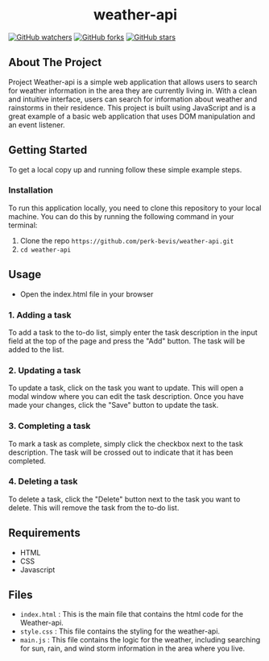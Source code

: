<h1 align="center"> weather-api </h1>

[![GitHub watchers](https://img.shields.io/github/watchers/microsoft/Generative-AI-For-Beginners.svg?style=social&label=Watch)](https://GitHub.com/microsoft/Generative-AI-For-Beginners/watchers/?WT.mc_id=academic-105485-koreyst)
[![GitHub forks](https://img.shields.io/github/forks/microsoft/Generative-AI-For-Beginners.svg?style=social&label=Fork)](https://GitHub.com/microsoft/Generative-AI-For-Beginners/network/?WT.mc_id=academic-105485-koreyst)
[![GitHub stars](https://img.shields.io/github/stars/microsoft/Generative-AI-For-Beginners.svg?style=social&label=Star)](https://GitHub.com/microsoft/Generative-AI-For-Beginners/stargazers/?WT.mc_id=academic-105485-koreyst)

## About The Project
Project Weather-api is a simple web application that allows users to search for weather information in the area they are currently living in. With a clean and intuitive interface, users can search for information about weather and rainstorms in their residence.
This project is built using JavaScript and is a great example of a basic web application that uses DOM manipulation and an event listener.

## Getting Started

To get a local copy up and running follow these simple example steps.

### Installation

To run this application locally, you need to clone this repository to your local machine. You can do this by running the following command in your terminal:
1. Clone the repo `https://github.com/perk-bevis/weather-api.git`
2. `cd weather-api`

## Usage

- Open the index.html file in your browser

### 1. Adding a task
To add a task to the to-do list, simply enter the task description in the input field at the top of the page and press the "Add" button. The task will be added to the list.

### 2. Updating a task
To update a task, click on the task you want to update. This will open a modal window where you can edit the task description. Once you have made your changes, click the "Save" button to update the task.

### 3. Completing a task
To mark a task as complete, simply click the checkbox next to the task description. The task will be crossed out to indicate that it has been completed.

### 4. Deleting a task
To delete a task, click the "Delete" button next to the task you want to delete. This will remove the task from the to-do list.

## Requirements

- HTML
- CSS
- Javascript
  
## Files

* `index.html` :
This is the main file that contains the html code for the Weather-api.
* `style.css` :
This file contains the styling for the weather-api.
* `main.js` :
This file contains the logic for the weather, including searching for sun, rain, and wind storm information in the area where you live.

